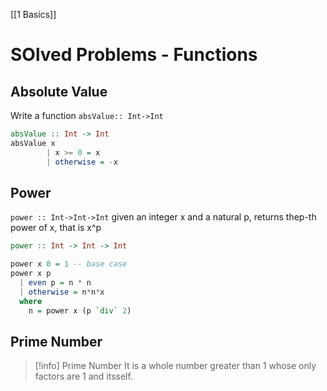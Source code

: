
[[1 Basics]]


# SOlved Problems - Functions

## Absolute Value
Write a function `absValue:: Int->Int`

```haskell
absValue :: Int -> Int
absValue x
        | x >= 0 = x
        | otherwise = -x
```


## Power
`power :: Int->Int->Int`
given an integer x and a natural p, returns thep-th power of x, that is x^p

```haskell
power :: Int -> Int -> Int

power x 0 = 1 -- base case
power x p
  | even p = n * n
  | otherwise = n*n*x
  where
    n = power x (p `div` 2)
```


## Prime Number
>[!info] Prime Number
>It is a whole number greater than 1 whose only factors are 1 and itsself.












